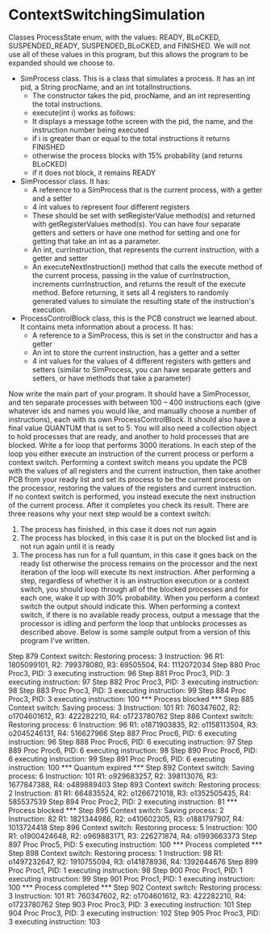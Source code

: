 # ContextSwitchingSimulation

Classes
 ProcessState enum, with the values: READY, BLoCKED, SUSPENDED_READY,
SUSPENDED_BLoCKED, and FINISHED. 
We will not use all of these values in this program, but
this allows the program to be expanded should we choose to.
 - SimProcess class. This is a class that simulates a process. It has an int pid, a String procName,
and an int totalInstructions.
	 - The constructor takes the pid, procName, and an int representing the total instructions.
	 - execute(int i) works as follows:
	 - It displays a message tothe screen with the pid, the name, and the instruction
	number being executed
	 - if i is greater than or equal to the total instructions it returns FINISHED
	 - otherwise the process blocks with 15% probability (and returns BLoCKED)
	 - if it does not block, it remains READY
 - SimProcessor class. It has:
	 - A reference to a SimProcess that is the current process, with a getter and a setter
	 - 4 int values to represent four different registers
	 - These should be set with setRegisterValue method(s) and returned with
	getRegisterValues method(s). You can have four separate getters and setters or
	have one method for setting and one for getting that take an int as a parameter.
	 - An int, currInstruction, that represents the current instruction, with a getter and setter
	 - An executeNextInstruction() method that calls the execute method of the current
	process, passing in the value of currInstruction, increments currInstruction, and returns
	the result of the execute method. Before returning, it sets all 4 registers to randomly
	generated values to simulate the resulting state of the instruction's execution.
 - ProcessControlBlock class, this is the PCB construct we learned about. It contains meta
	information about a process. It has:
	 - A reference to a SimProcess, this is set in the constructor and has a getter
	 - An int to store the current instruction, has a getter and a setter
	 - 4 int values for the values of 4 different registers with getters and setters (similar to 
	SimProcess, you can have separate getters and setters, or have methods that take a
	parameter)

Now write the main part of your program. It should have a SimProcessor, and ten separate processes
with between 100 – 400 instructions each (give whatever ids and names you would like, and manually
choose a number of instructions), each with its own ProcessControlBlock. It should also have a final
value QUANTUM that is set to 5. You will also need a collection object to hold processes that are ready,
and another to hold processes that are blocked.
Write a for loop that performs 3000 iterations.
In each step of the loop you either execute an instruction
of the current process or perform a context switch.
Performing a context switch means you update the PCB with the values of all registers and the current
instruction, then take another PCB from your ready list and set its process to be the current process on
the processor, restoring the values of the registers and current instruction.
If no context switch is performed, you instead execute the next instruction of the current process. After
it completes you check its result. There are three reasons why your next step would be a context switch:
1) The process has finished, in this case it does not run again
2) The process has blocked, in this case it is put on the blocked list and is not run again until it is
ready
3) The process has run for a full quantum, in this case it goes back on the ready list
otherwise the process remains on the processor and the next iteration of the loop will execute its next
instruction.
After performing a step, regardless of whether it is an instruction execution or a context switch, you
should loop through all of the blocked processes and for each one, wake it up with 30% probability.
When you perform a context switch the output should indicate this.
When performing a context switch, if there is no available ready process, output a message that the
processor is idling and perform the loop that unblocks processes as described above.
Below is some sample output from a version of this program I've written.


Step 879 Context switch: Restoring process: 3
Instruction: 96  R1: 1805099101, R2: 799378080, R3: 69505504, R4: 1112072034
Step 880 Proc Proc3, PID: 3 executing instruction: 96
Step 881 Proc Proc3, PID: 3 executing instruction: 97
Step 882 Proc Proc3, PID: 3 executing instruction: 98
Step 883 Proc Proc3, PID: 3 executing instruction: 99
Step 884 Proc Proc3, PID: 3 executing instruction: 100
*** Process blocked ***
Step 885 Context switch: Saving process: 3
Instruction: 101  R1: 760347602, R2: o1704601612, R3: 422282210, R4: o1723780762
Step 886 Context switch: Restoring process: 6
Instruction: 96  R1: o1871903835, R2: o1158113504, R3: o2045246131, R4: 516627966
Step 887 Proc Proc6, PID: 6 executing instruction: 96
Step 888 Proc Proc6, PID: 6 executing instruction: 97
Step 889 Proc Proc6, PID: 6 executing instruction: 98
Step 890 Proc Proc6, PID: 6 executing instruction: 99
Step 891 Proc Proc6, PID: 6 executing instruction: 100
*** Quantum expired ***
Step 892 Context switch: Saving process: 6
Instruction: 101  R1: o929683257, R2: 398113076, R3: 1677847388, R4: o489889403
Step 893 Context switch: Restoring process: 2
Instruction: 81  R1: 664835524, R2: o1266721018, R3: o1352505435, R4: 585537539
Step 894 Proc Proc2, PID: 2 executing instruction: 81
*** Process blocked ***
Step 895 Context switch: Saving process: 2
Instruction: 82  R1: 1821344986, R2: o410602305, R3: o1881797907, R4: 1013724418
Step 896 Context switch: Restoring process: 5
Instruction: 100  R1: o1900424648, R2: o969883171, R3: 226271874, R4: o1993663373
Step 897 Proc Proc5, PID: 5 executing instruction: 100
*** Process completed ***
Step 898 Context switch: Restoring process: 1
Instruction: 98  R1: o1497232647, R2: 1910755094, R3: o141878936, R4: 1392644676
Step 899 Proc Proc1, PID: 1 executing instruction: 98
Step 900 Proc Proc1, PID: 1 executing instruction: 99
Step 901 Proc Proc1, PID: 1 executing instruction: 100
*** Process completed ***
Step 902 Context switch: Restoring process: 3
Instruction: 101  R1: 760347602, R2: o1704601612, R3: 422282210, R4: o1723780762
Step 903 Proc Proc3, PID: 3 executing instruction: 101
Step 904 Proc Proc3, PID: 3 executing instruction: 102
Step 905 Proc Proc3, PID: 3 executing instruction: 103
